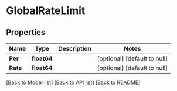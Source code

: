 # GlobalRateLimit

## Properties
Name | Type | Description | Notes
------------ | ------------- | ------------- | -------------
**Per** | **float64** |  | [optional] [default to null]
**Rate** | **float64** |  | [optional] [default to null]

[[Back to Model list]](../README.md#documentation-for-models) [[Back to API list]](../README.md#documentation-for-api-endpoints) [[Back to README]](../README.md)

